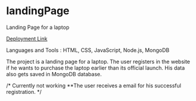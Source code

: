 # landingPage
 Landing Page for a laptop
 
 [Deployment Link](https://rx4cf.sse.codesandbox.io/)

Languages and Tools :
HTML, CSS, JavaScript, Node.js, MongoDB

The project is a landing page for a laptop.
The user registers in the website if he wants to purchase the laptop earlier than its official launch.
His data also gets saved in MongoDB database.

/* 
Currently not working
 **The user receives a email for his successful registration. 
*/
